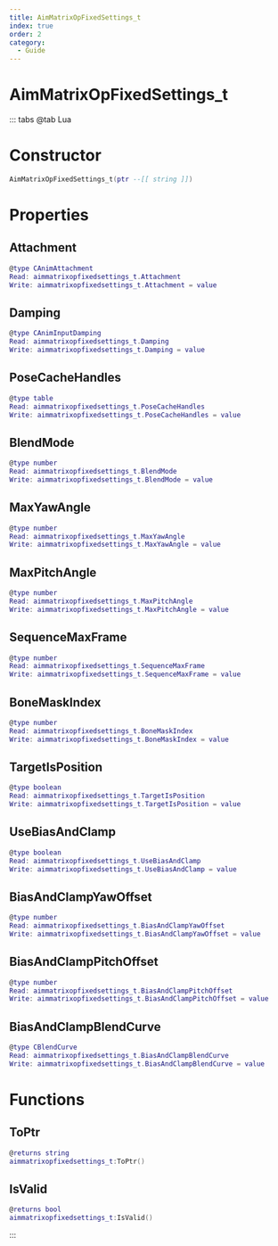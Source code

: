 ```yaml
---
title: AimMatrixOpFixedSettings_t
index: true
order: 2
category:
  - Guide
---
```


# AimMatrixOpFixedSettings_t

::: tabs
@tab Lua
# Constructor
```lua
AimMatrixOpFixedSettings_t(ptr --[[ string ]])
```
# Properties
## Attachment 
```lua
@type CAnimAttachment
Read: aimmatrixopfixedsettings_t.Attachment
Write: aimmatrixopfixedsettings_t.Attachment = value
```
## Damping 
```lua
@type CAnimInputDamping
Read: aimmatrixopfixedsettings_t.Damping
Write: aimmatrixopfixedsettings_t.Damping = value
```
## PoseCacheHandles 
```lua
@type table
Read: aimmatrixopfixedsettings_t.PoseCacheHandles
Write: aimmatrixopfixedsettings_t.PoseCacheHandles = value
```
## BlendMode 
```lua
@type number
Read: aimmatrixopfixedsettings_t.BlendMode
Write: aimmatrixopfixedsettings_t.BlendMode = value
```
## MaxYawAngle 
```lua
@type number
Read: aimmatrixopfixedsettings_t.MaxYawAngle
Write: aimmatrixopfixedsettings_t.MaxYawAngle = value
```
## MaxPitchAngle 
```lua
@type number
Read: aimmatrixopfixedsettings_t.MaxPitchAngle
Write: aimmatrixopfixedsettings_t.MaxPitchAngle = value
```
## SequenceMaxFrame 
```lua
@type number
Read: aimmatrixopfixedsettings_t.SequenceMaxFrame
Write: aimmatrixopfixedsettings_t.SequenceMaxFrame = value
```
## BoneMaskIndex 
```lua
@type number
Read: aimmatrixopfixedsettings_t.BoneMaskIndex
Write: aimmatrixopfixedsettings_t.BoneMaskIndex = value
```
## TargetIsPosition 
```lua
@type boolean
Read: aimmatrixopfixedsettings_t.TargetIsPosition
Write: aimmatrixopfixedsettings_t.TargetIsPosition = value
```
## UseBiasAndClamp 
```lua
@type boolean
Read: aimmatrixopfixedsettings_t.UseBiasAndClamp
Write: aimmatrixopfixedsettings_t.UseBiasAndClamp = value
```
## BiasAndClampYawOffset 
```lua
@type number
Read: aimmatrixopfixedsettings_t.BiasAndClampYawOffset
Write: aimmatrixopfixedsettings_t.BiasAndClampYawOffset = value
```
## BiasAndClampPitchOffset 
```lua
@type number
Read: aimmatrixopfixedsettings_t.BiasAndClampPitchOffset
Write: aimmatrixopfixedsettings_t.BiasAndClampPitchOffset = value
```
## BiasAndClampBlendCurve 
```lua
@type CBlendCurve
Read: aimmatrixopfixedsettings_t.BiasAndClampBlendCurve
Write: aimmatrixopfixedsettings_t.BiasAndClampBlendCurve = value
```
# Functions
## ToPtr
```lua
@returns string
aimmatrixopfixedsettings_t:ToPtr()
```
## IsValid
```lua
@returns bool
aimmatrixopfixedsettings_t:IsValid()
```

:::